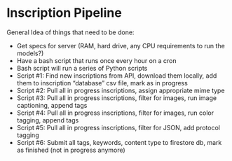 # Inscription Pipeline

General Idea of things that need to be done:
- Get specs for server (RAM, hard drive, any CPU requirements to run the models?)
- Have a bash script that runs once every hour on a cron
- Bash script will run a series of Python scripts
- Script #1: Find new inscriptions from API, download them locally, add them to inscription “database” csv file, mark as in progress
- Script #2: Pull all in progress inscriptions, assign appropriate mime type
- Script #3: Pull all in progress inscriptions, filter for images, run image captioning, append tags
- Script #4: Pull all in progress inscriptions, filter for images, run color tagging, append tags
- Script #5: Pull all in progress inscriptions, filter for JSON, add protocol tagging
- Script #6: Submit all tags, keywords, content type to firestore db, mark as finished (not in progress anymore)